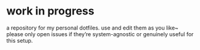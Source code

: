 # work in progress

a repository for my personal dotfiles. use and edit them as you like~  
please only open issues if they’re system-agnostic or genuinely useful for this setup. 
